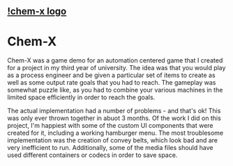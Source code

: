 
[!chem-x logo](Assets/chem_x_logo.png)
---
# Chem-X



Chem-X was a game demo for an automation centered game that I created for a project in my third year of university.
The idea was that you would play as a process engineer and be given a particular set of items to create as well as
some output rate goals that you had to reach. The gameplay was somewhat puzzle like, as you had to combine your various
machines in the limited space efficiently in order to reach the goals.

The actual implementation had a number of problems - and that's ok! This was only ever thrown together in abuot 3 months.
Of the work I did on this project, I'm happiest with some of the custom UI components that were created for it, including
a working hamburger menu. The most troublesome implementation was the creation of convey belts, which look bad and are very
inefficient to run. Additionally, some of the media files should have used different containers or codecs in order to save
space.
